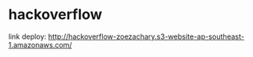 # hackoverflow

link deploy: http://hackoverflow-zoezachary.s3-website-ap-southeast-1.amazonaws.com/
